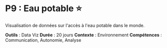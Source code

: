 # P9 : Eau potable ⭐

Visualisation de données sur l'accès à l'eau potable dans le monde.

**Outils** : Data Viz
**Durée** : 20 jours
**Contexte** : Environnement
**Compétences** : Communication, Autonomie, Analyse
